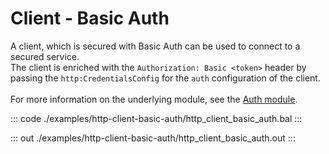 # Client - Basic Auth

A client, which is secured with Basic Auth can be used to connect to
a secured service.<br/>
The client is enriched with the `Authorization: Basic <token>` header by
passing the `http:CredentialsConfig` for the `auth` configuration of the
client.<br/><br/>
For more information on the underlying module,
see the [Auth module](https://docs.central.ballerina.io/ballerina/auth/latest/).


::: code ./examples/http-client-basic-auth/http_client_basic_auth.bal :::

::: out ./examples/http-client-basic-auth/http_client_basic_auth.out :::